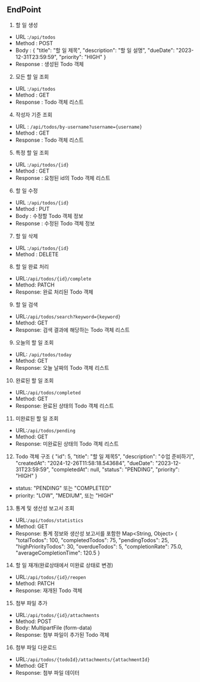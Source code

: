 ## EndPoint
1. 할 일 생성
- URL :`/api/todos`
- Method : POST
- Body : {
  "title": "할 일 제목",
  "description": "할 일 설명",
  "dueDate": "2023-12-31T23:59:59",
  "priority": "HIGH"
  }
- Response : 생성된 Todo 객체

2. 모든 할 일 조회
- URL :`/api/todos`
- Method : GET
- Response : Todo 객체 리스트

4. 작성자 기준 조회
- URL : `/api/todos/by-username?username={username}`
- Method : GET
- Response : Todo 객체 리스트

5. 특정 할 일 조회
- URL :`/api/todos/{id}`
- Method : GET
- Response : 요청된 id의 Todo 객체 리스트

6. 할 일 수정
- URL :`/api/todos/{id}`
- Method : PUT
- Body : 수정할 Todo 객체 정보
- Response : 수정된  Todo 객체 정보

7. 할 일 삭제
- URL :`/api/todos/{id}`
- Method : DELETE

8. 할 일 완료 처리
 -  URL:`/api/todos/{id}/complete`
 -  Method: PATCH
 -  Response: 완료 처리된 Todo 객체
9. 할 일 검색
 -  URL:`/api/todos/search?keyword={keyword}`
 -  Method: GET
 -  Response: 검색 결과에 해당하는 Todo 객체 리스트
9. 오늘의 할 일 조회
 -  URL: `/api/todos/today`
 -  Method: GET
 -  Response: 오늘 날짜의 Todo 객체 리스트
10. 완료된 할 일 조회
 -  URL:`/api/todos/completed`
 -  Method: GET
 -  Response: 완료된 상태의 Todo 객체 리스트
11. 미완료된 할 일 조회
-  URL:`/api/todos/pending`
-  Method: GET
-  Response: 미완료된 상태의 Todo 객체 리스트

12. Todo 객체 구조
    {
    "id": 5,
    "title": "할 일 제목5",
    "description": "수업 준비하기",
    "createdAt": "2024-12-26T11:58:18.543684",
    "dueDate": "2023-12-31T23:59:59",
    "completedAt": null,
    "status": "PENDING",
    "priority": "HIGH"
    }
- status: "PENDING" 또는 "COMPLETED"
- priority: "LOW", "MEDIUM", 또는 "HIGH"

13. 통계 및 생산성 보고서 조회
- URL:`/api/todos/statistics`
- Method: GET
- Response: 통계 정보와 생산성 보고서를 포함한 Map<String, Object>
  {
  "totalTodos": 100,
  "completedTodos": 75,
  "pendingTodos": 25,
  "highPriorityTodos": 30,
  "overdueTodos": 5,
  "completionRate": 75.0,
  "averageCompletionTime": 120.5
  }

14. 할 일 재개(완료상태에서 미완료 상태로 변경)
- URL:`/api/todos/{id}/reopen`
- Method: PATCH
- Response: 재개된 Todo 객체

15. 첨부 파일 추가
- URL:`/api/todos/{id}/attachments`
- Method: POST
- Body: MultipartFile (form-data)
- Response: 첨부 파일이 추가된 Todo 객체

16. 첨부 파일 다운로드
- URL:`/api/todos/{todoId}/attachments/{attachmentId}`
- Method: GET
- Response: 첨부 파일 데이터
